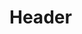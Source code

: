 <!-- TITLE: Digital Marketing Consultation Process -->
<!-- SUBTITLE: A quick summary of Digital Marketing Consultation Process -->

# Header